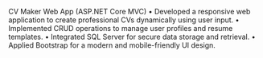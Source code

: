 CV Maker Web App (ASP.NET Core MVC)
•	Developed a responsive web application to create professional CVs dynamically using user input.
•	Implemented CRUD operations to manage user profiles and resume templates.
•	Integrated SQL Server for secure data storage and retrieval.
•	Applied Bootstrap for a modern and mobile-friendly UI design.
